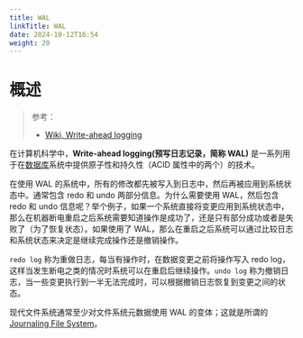 ```yaml
---
title: WAL
linkTitle: WAL
date: 2024-10-12T16:54
weight: 20
---
```


# 概述

> 参考：
>
> - [Wiki, Write-ahead logging](https://en.wikipedia.org/wiki/Write-ahead_logging)

在计算机科学中，**Write-ahead logging(预写日志记录，简称 WAL)** 是一系列用于在[数据库](/docs/5.数据存储/数据库/数据库.md)系统中提供原子性和持久性（ACID 属性中的两个）的技术。

在使用 WAL 的系统中，所有的修改都先被写入到日志中，然后再被应用到系统状态中。通常包含 redo 和 undo 两部分信息。为什么需要使用 WAL，然后包含 redo 和 undo 信息呢？举个例子，如果一个系统直接将变更应用到系统状态中，那么在机器断电重启之后系统需要知道操作是成功了，还是只有部分成功或者是失败了（为了恢复状态）。如果使用了 WAL，那么在重启之后系统可以通过比较日志和系统状态来决定是继续完成操作还是撤销操作。

`redo log` 称为重做日志，每当有操作时，在数据变更之前将操作写入 redo log，这样当发生断电之类的情况时系统可以在重启后继续操作。`undo log` 称为撤销日志，当一些变更执行到一半无法完成时，可以根据撤销日志恢复到变更之间的状态。

现代文件系统通常至少对文件系统元数据使用 WAL 的变体；这就是所谓的 [Journaling File System](/docs/1.操作系统/Kernel/Filesystem/磁盘文件系统/Journaling%20File%20System.md)。
